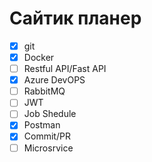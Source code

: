 # Сайтик планер
- [x] git
- [x] Docker
- [ ] Restful API/Fast API
- [x] Azure DevOPS
- [ ] RabbitMQ
- [ ] JWT
- [ ] Job Shedule
- [x] Postman
- [x] Commit/PR
- [ ] Microsrvice
